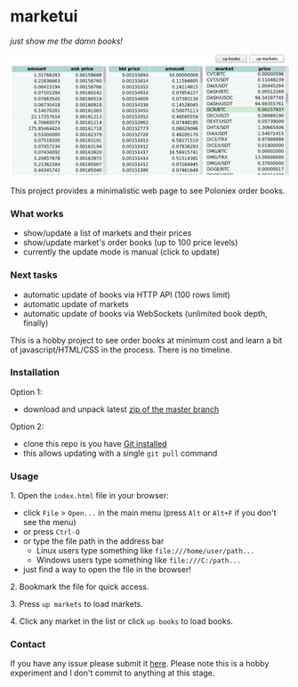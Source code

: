 # marketui

_just show me the damn books!_

![](https://raw.githubusercontent.com/xaur/marketui/media/media/v0.1.png)

This project provides a minimalistic web page to see Poloniex order books.

### What works

- show/update a list of markets and their prices
- show/update market's order books (up to 100 price levels)
- currently the update mode is manual (click to update)

### Next tasks

- automatic update of books via HTTP API (100 rows limit)
- automatic update of markets
- automatic update of books via WebSockets (unlimited book depth, finally)

This is a hobby project to see order books at minimum cost and learn a bit of javascript/HTML/CSS in the process. There is no timeline.

### Installation

Option 1:

- download and unpack latest [zip of the master branch](https://github.com/xaur/marketui/archive/master.zip)

Option 2:

- clone this repo is you have [Git installed](https://git-scm.com/book/en/v2/Getting-Started-Installing-Git)
- this allows updating with a single `git pull` command

### Usage

1\. Open the `index.html` file in your browser:

- click `File` > `Open...` in the main menu (press `Alt` or `Alt+F` if you don't see the menu)
- or press `Ctrl-O`
- or type the file path in the address bar
  - Linux users type something like `file:///home/user/path...`
  - Windows users type something like `file:///C:/path...`
- just find a way to open the file in the browser!

2\. Bookmark the file for quick access.

3\. Press `up markets` to load markets.

4\. Click any market in the list or click `up books` to load books.

### Contact

If you have any issue please submit it [here](https://github.com/xaur/marketui/issues). Please note this is a hobby experiment and I don't commit to anything at this stage.
